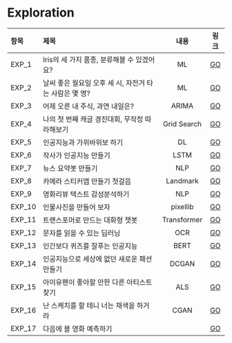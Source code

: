 # Exploration

|항목|제목|내용|링크|
|:---|:---|:---:|:---:|
|EXP_1|Iris의 세 가지 품종, 분류해볼 수 있겠어요?|ML|[GO](https://github.com/chorokdong/Exploration/blob/main/EXP1_lyrics_generator.ipynb)|
|EXP_2|날씨 좋은 월요일 오후 세 시, 자전거 타는 사람은 몇 명?|ML|[GO](https://github.com/chorokdong/Exploration/blob/main/EXP2_sklearn.ipynb)|
|EXP_3|어제 오른 내 주식, 과연 내일은?|ARIMA|[GO](https://github.com/chorokdong/Exploration/blob/main/EXP3_ARIMA_stock_prediction.ipynb)|
|EXP_4|나의 첫 번째 캐글 경진대회, 무작정 따라해보기|Grid Search|[GO](https://github.com/chorokdong/Exploration/blob/main/EXP4_my_1st_kaggle_competition.ipynb)|
|EXP_5|인공지능과 가위바위보 하기|DL|[GO](https://github.com/chorokdong/Exploration/blob/main/EXP5_RockPaperScissors_Classifier.ipynb)|
|EXP_6|작사가 인공지능 만들기|LSTM|[GO](https://github.com/chorokdong/Exploration/blob/main/EXP6_generate.ipynb)|
|EXP_7|뉴스 요약봇 만들기|NLP|[GO](https://github.com/chorokdong/Exploration/blob/main/EXP7_news_summarization.ipynb)|
|EXP_8|카메라 스티커앱 만들기 첫걸음|Landmark|[GO](https://github.com/chorokdong/Exploration/blob/main/EXP8_camera_sticker.ipynb)|
|EXP_9|영화리뷰 텍스트 감성분석하기|NLP|[GO](https://github.com/chorokdong/Exploration/blob/main/EXP9_movie_review_sentimental_classification.ipynb)|
|EXP_10|인물사진을 만들어 보자|pixellib|[GO](https://nbviewer.org/github/chorokdong/Exploration/blob/main/EXP10_pixellib.ipynb#)|
|EXP_11|트랜스포머로 만드는 대화형 챗봇|Transformer|[GO](https://github.com/chorokdong/Exploration/blob/main/EXP11_kor_chatbot.ipynb)|
|EXP_12|문자를 읽을 수 있는 딥러닝|OCR|[GO](https://github.com/chorokdong/Exploration/blob/main/EXP12_OCR.ipynb)|
|EXP_13|인간보다 퀴즈를 잘푸는 인공지능|BERT|[GO](https://github.com/chorokdong/Exploration/blob/main/EXP13_BERT.ipynb)|
|EXP_14|인공지능으로 세상에 없던 새로운 패션 만들기|DCGAN|[GO](https://github.com/chorokdong/Exploration/blob/main/EXP%2014_DCGAN.ipynb)|
|EXP_15|아이유팬이 좋아할 만한 다른 아티스트 찾기|ALS|[GO](https://github.com/chorokdong/Exploration/blob/main/EXP%2015_recommendation_system.ipynb)|
|EXP_16|난 스케치를 할 테니 너는 채색을 하거라|CGAN|[GO](https://github.com/chorokdong/Exploration/blob/main/EXP%2016_CGAN.ipynb)|
|EXP_17|다음에 볼 영화 예측하기| |[GO](https://github.com/chorokdong/Exploration/blob/main/_EXP%2017_movie_prediction%20.ipynb)|
